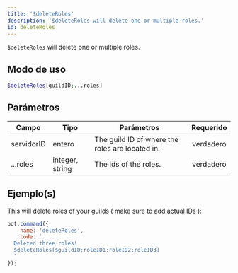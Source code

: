 ```yaml
---
title: '$deleteRoles'
description: '$deleteRoles will delete one or multiple roles.'
id: deleteRoles
---
```


`$deleteRoles` will delete one or multiple roles.

## Modo de uso

```php
$deleteRoles[guildID;...roles]
```

## Parámetros

| Campo      | Tipo            | Parámetros                                      | Requerido |
| ---------- | --------------- | ----------------------------------------------- |:---------:|
| servidorID | entero          | The guild ID of where the roles are located in. | verdadero |
| ...roles   | integer, string | The Ids of the roles.                           | verdadero |

## Ejemplo(s)

This will delete roles of your guilds ( make sure to add actual IDs ):

```javascript
bot.command({
    name: 'deleteRoles',
    code: `
  Deleted three roles!
  $deleteRoles[$guildID;roleID1;roleID2;roleID3]
  `
});
```